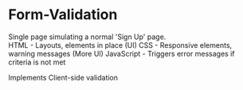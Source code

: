 # Form-Validation

Single page simulating a normal 'Sign Up' page.<br>
HTML - Layouts, elements in place (UI)
CSS - Responsive elements, warning messages (More UI)
JavaScript - Triggers error messages if criteria is not met

Implements Client-side validation  
